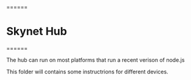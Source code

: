 ======

# Skynet Hub

======


The hub can run on most platforms that run a recent verison of node.js

This folder will contains some instructrions for different devices.
